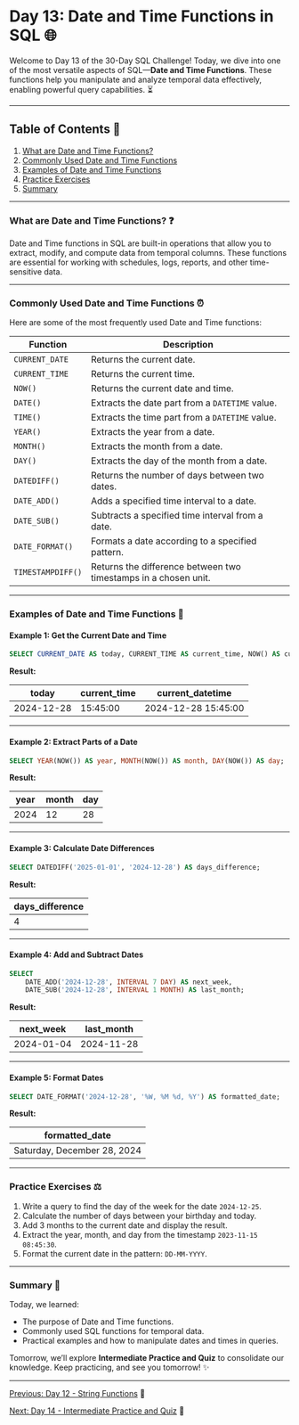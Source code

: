 # Day 13: Date and Time Functions in SQL 🌐

Welcome to Day 13 of the 30-Day SQL Challenge! Today, we dive into one of the most versatile aspects of SQL—**Date and Time Functions**. These functions help you manipulate and analyze temporal data effectively, enabling powerful query capabilities. ⏳

---

## Table of Contents 📖

1. [What are Date and Time Functions?](#what-are-date-and-time-functions-)
2. [Commonly Used Date and Time Functions](#commonly-used-date-and-time-functions-)
3. [Examples of Date and Time Functions](#examples-of-date-and-time-functions-)
4. [Practice Exercises](#practice-exercises-)
5. [Summary](#summary-)

---

### What are Date and Time Functions? ❓

Date and Time functions in SQL are built-in operations that allow you to extract, modify, and compute data from temporal columns. These functions are essential for working with schedules, logs, reports, and other time-sensitive data.

---

### Commonly Used Date and Time Functions ⏰

Here are some of the most frequently used Date and Time functions:

| **Function**         | **Description**                                                   |
|----------------------|-------------------------------------------------------------------|
| `CURRENT_DATE`       | Returns the current date.                                         |
| `CURRENT_TIME`       | Returns the current time.                                         |
| `NOW()`              | Returns the current date and time.                               |
| `DATE()`             | Extracts the date part from a `DATETIME` value.                  |
| `TIME()`             | Extracts the time part from a `DATETIME` value.                  |
| `YEAR()`             | Extracts the year from a date.                                    |
| `MONTH()`            | Extracts the month from a date.                                   |
| `DAY()`              | Extracts the day of the month from a date.                       |
| `DATEDIFF()`         | Returns the number of days between two dates.                    |
| `DATE_ADD()`         | Adds a specified time interval to a date.                        |
| `DATE_SUB()`         | Subtracts a specified time interval from a date.                 |
| `DATE_FORMAT()`      | Formats a date according to a specified pattern.                 |
| `TIMESTAMPDIFF()`    | Returns the difference between two timestamps in a chosen unit.  |

---

### Examples of Date and Time Functions 🔧

#### Example 1: Get the Current Date and Time

```sql
SELECT CURRENT_DATE AS today, CURRENT_TIME AS current_time, NOW() AS current_datetime;
```
**Result:**

| today      | current_time | current_datetime       |
|------------|--------------|------------------------|
| 2024-12-28 | 15:45:00     | 2024-12-28 15:45:00    |

---

#### Example 2: Extract Parts of a Date

```sql
SELECT YEAR(NOW()) AS year, MONTH(NOW()) AS month, DAY(NOW()) AS day;
```
**Result:**

| year | month | day |
|------|-------|-----|
| 2024 | 12    | 28  |

---

#### Example 3: Calculate Date Differences

```sql
SELECT DATEDIFF('2025-01-01', '2024-12-28') AS days_difference;
```
**Result:**

| days_difference |
|-----------------|
| 4               |

---

#### Example 4: Add and Subtract Dates

```sql
SELECT
    DATE_ADD('2024-12-28', INTERVAL 7 DAY) AS next_week,
    DATE_SUB('2024-12-28', INTERVAL 1 MONTH) AS last_month;
```
**Result:**

| next_week  | last_month  |
|------------|-------------|
| 2024-01-04 | 2024-11-28  |

---

#### Example 5: Format Dates

```sql
SELECT DATE_FORMAT('2024-12-28', '%W, %M %d, %Y') AS formatted_date;
```
**Result:**

| formatted_date        |
|-----------------------|
| Saturday, December 28, 2024 |

---

### Practice Exercises ⚖

1. Write a query to find the day of the week for the date `2024-12-25`.
2. Calculate the number of days between your birthday and today.
3. Add 3 months to the current date and display the result.
4. Extract the year, month, and day from the timestamp `2023-11-15 08:45:30`.
5. Format the current date in the pattern: `DD-MM-YYYY`.

---

### Summary 🏁

Today, we learned:

- The purpose of Date and Time functions.
- Commonly used SQL functions for temporal data.
- Practical examples and how to manipulate dates and times in queries.

Tomorrow, we’ll explore **Intermediate Practice and Quiz** to consolidate our knowledge. Keep practicing, and see you tomorrow! ✨

---

[Previous: Day 12 - String Functions](../Day-12%20String%20Functions/Day-12_String_Functions.md) 🔼

[Next: Day 14 - Intermediate Practice and Quiz](../Day-14%20Intermediate%20Sql%20Practice%20Quiz/Day-14_Intermediate_Sql_Practice_Quiz.md) 🔽

